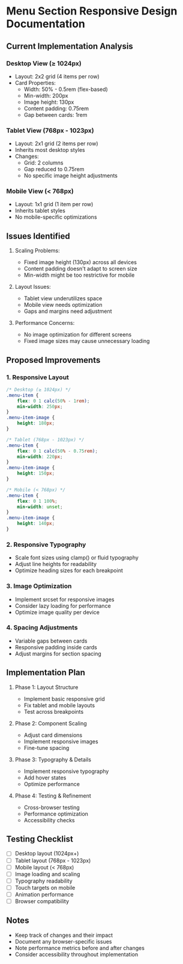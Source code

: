 # Menu Section Responsive Design Documentation

## Current Implementation Analysis

### Desktop View (≥ 1024px)
- Layout: 2x2 grid (4 items per row)
- Card Properties:
  - Width: 50% - 0.5rem (flex-based)
  - Min-width: 200px
  - Image height: 130px
  - Content padding: 0.75rem
  - Gap between cards: 1rem

### Tablet View (768px - 1023px)
- Layout: 2x1 grid (2 items per row)
- Inherits most desktop styles
- Changes:
  - Grid: 2 columns
  - Gap reduced to 0.75rem
  - No specific image height adjustments

### Mobile View (< 768px)
- Layout: 1x1 grid (1 item per row)
- Inherits tablet styles
- No mobile-specific optimizations

## Issues Identified

1. Scaling Problems:
   - Fixed image height (130px) across all devices
   - Content padding doesn't adapt to screen size
   - Min-width might be too restrictive for mobile

2. Layout Issues:
   - Tablet view underutilizes space
   - Mobile view needs optimization
   - Gaps and margins need adjustment

3. Performance Concerns:
   - No image optimization for different screens
   - Fixed image sizes may cause unnecessary loading

## Proposed Improvements

### 1. Responsive Layout
```css
/* Desktop (≥ 1024px) */
.menu-item {
    flex: 0 1 calc(50% - 1rem);
    min-width: 250px;
}
.menu-item-image {
    height: 180px;
}

/* Tablet (768px - 1023px) */
.menu-item {
    flex: 0 1 calc(50% - 0.75rem);
    min-width: 220px;
}
.menu-item-image {
    height: 150px;
}

/* Mobile (< 768px) */
.menu-item {
    flex: 0 1 100%;
    min-width: unset;
}
.menu-item-image {
    height: 140px;
}
```

### 2. Responsive Typography
- Scale font sizes using clamp() or fluid typography
- Adjust line heights for readability
- Optimize heading sizes for each breakpoint

### 3. Image Optimization
- Implement srcset for responsive images
- Consider lazy loading for performance
- Optimize image quality per device

### 4. Spacing Adjustments
- Variable gaps between cards
- Responsive padding inside cards
- Adjust margins for section spacing

## Implementation Plan

1. Phase 1: Layout Structure
   - Implement basic responsive grid
   - Fix tablet and mobile layouts
   - Test across breakpoints

2. Phase 2: Component Scaling
   - Adjust card dimensions
   - Implement responsive images
   - Fine-tune spacing

3. Phase 3: Typography & Details
   - Implement responsive typography
   - Add hover states
   - Optimize performance

4. Phase 4: Testing & Refinement
   - Cross-browser testing
   - Performance optimization
   - Accessibility checks

## Testing Checklist

- [ ] Desktop layout (1024px+)
- [ ] Tablet layout (768px - 1023px)
- [ ] Mobile layout (< 768px)
- [ ] Image loading and scaling
- [ ] Typography readability
- [ ] Touch targets on mobile
- [ ] Animation performance
- [ ] Browser compatibility

## Notes

- Keep track of changes and their impact
- Document any browser-specific issues
- Note performance metrics before and after changes
- Consider accessibility throughout implementation
